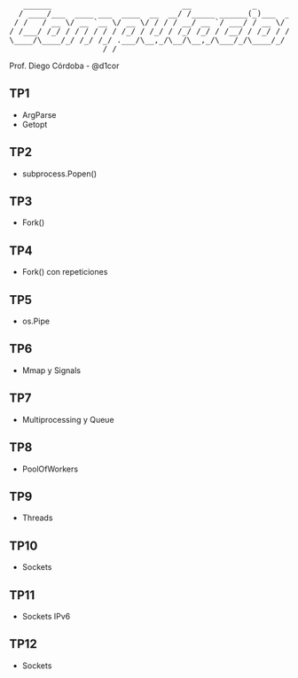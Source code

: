 <body>
<pre>
   ______                            __             _                   ________
  / ____/___  ____ ___  ____  __  __/ /_____ ______(_)___  ____        /  _/  _/
 / /   / __ \/ __ `__ \/ __ \/ / / / __/ __ `/ ___/ / __ \/ __ \______ / / / /  
/ /___/ /_/ / / / / / / /_/ / /_/ / /_/ /_/ / /__/ / /_/ / / / /_____// /_/ /   
\____/\____/_/ /_/ /_/ .___/\__,_/\__/\__,_/\___/_/\____/_/ /_/     /___/___/   
                    /_/                                                         
</pre>
</body>


Prof. Diego Córdoba - @d1cor

  ##

## TP1
  - ArgParse
  - Getopt

## TP2
  - subprocess.Popen()

## TP3
  - Fork()

## TP4
  - Fork() con repeticiones

## TP5
  - os.Pipe
  
## TP6
  - Mmap y Signals

## TP7
  - Multiprocessing y Queue

## TP8
  - PoolOfWorkers

## TP9
  - Threads
  
## TP10
  - Sockets

## TP11
  - Sockets IPv6

## TP12
  - Sockets
